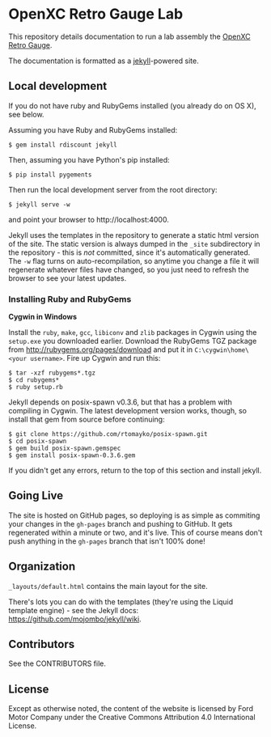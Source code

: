 OpenXC Retro Gauge Lab
=================================

This repository details documentation to run a lab assembly the [OpenXC Retro
Gauge](http://openxcplatform.com/projects/retro-gauge.html).

The documentation is formatted as a [jekyll][]-powered site.

[jekyll]: http://jekyllrb.com/

## Local development

If you do not have ruby and RubyGems installed (you already do on OS X), see
below.

Assuming you have Ruby and RubyGems installed:

    $ gem install rdiscount jekyll

Then, assuming you have Python's pip installed:

    $ pip install pygements

Then run the local development server from the root directory:

    $ jekyll serve -w

and point your browser to http://localhost:4000.

Jekyll uses the templates in the repository to generate a static html version of
the site. The static version is always dumped in the `_site` subdirectory in the
repository - this is *not* committed, since it's automatically generated. The
`-w` flag turns on auto-recompilation, so anytime you change a file it will
regenerate whatever files have changed, so you just need to refresh the browser
to see your latest updates.

### Installing Ruby and RubyGems

**Cygwin in Windows**

Install the `ruby`, `make`, `gcc`, `libiconv` and `zlib` packages in
Cygwin using the `setup.exe`
you downloaded earlier. Download the RubyGems TGZ package from
http://rubygems.org/pages/download and put it in `C:\cygwin\home\<your
username>`. Fire up Cygwin and run this:

    $ tar -xzf rubygems*.tgz
    $ cd rubygems*
    $ ruby setup.rb

Jekyll depends on posix-spawn v0.3.6, but that has a problem with compiling in
Cygwin. The latest development version works, though, so install that gem from
source before continuing:

    $ git clone https://github.com/rtomayko/posix-spawn.git
    $ cd posix-spawn
    $ gem build posix-spawn.gemspec
    $ gem install posix-spawn-0.3.6.gem

If you didn't get any errors, return to the top of this section and install
jekyll.

## Going Live

The site is hosted on GitHub pages, so deploying is as simple as commiting your
changes in the `gh-pages` branch and pushing to GitHub. It gets regenerated
within a minute or two, and it's live. This of course means don't push anything
in the `gh-pages` branch that isn't 100% done!

## Organization

`_layouts/default.html` contains the main layout for the site.

There's lots you can do with the templates (they're using the Liquid template
engine) - see the Jekyll docs: https://github.com/mojombo/jekyll/wiki.

## Contributors

See the CONTRIBUTORS file.

## License

Except as otherwise noted, the content of the website is licensed by Ford Motor
Company under the Creative Commons Attribution 4.0 International License.
